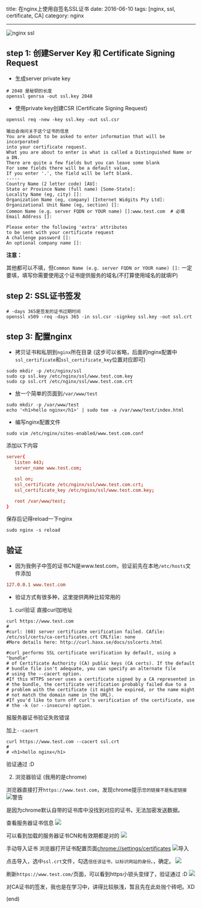 title: 在nginx上使用自签名SSL证书
date: 2016-06-10
tags: [nginx, ssl, certificate, CA]
category: nginx

---

![nginx ssl](http://7xrkyd.com1.z0.glb.clouddn.com/nginx-ssl-with-self-signed-cert/super-cacher-with-ssl-and-ngimx.jpg)

## step 1: 创建Server Key 和 Certificate Signing Request

- 生成server private key

 ```shell
 # 2048 是秘钥的长度
 openssl genrsa -out ssl.key 2048
 ```

- 使用private key创建CSR (Certificate Signing Request)

 ```shell
 openssl req -new -key ssl.key -out ssl.csr
 ```
 
 ```shell
 输出会询问关于这个证书的信息
 You are about to be asked to enter information that will be incorporated
 into your certificate request.
 What you are about to enter is what is called a Distinguished Name or a DN.
 There are quite a few fields but you can leave some blank
 For some fields there will be a default value,
 If you enter '.', the field will be left blank.
 -----
 Country Name (2 letter code) [AU]:
 State or Province Name (full name) [Some-State]:
 Locality Name (eg, city) []:
 Organization Name (eg, company) [Internet Widgits Pty Ltd]:
 Organizational Unit Name (eg, section) []:
 Common Name (e.g. server FQDN or YOUR name) []:www.test.com  # 必填
 Email Address []:         

 Please enter the following 'extra' attributes
 to be sent with your certificate request
 A challenge password []:
 An optional company name []:
```

**注意：**

其他都可以不填，但`Common Name (e.g. server FQDN or YOUR name) []:` 一定要填，填写你需要使用这个证书提供服务的域名(不打算使用域名的就填IP)


## step 2: SSL证书签发

```shell
# -days 365是签发的证书过期时间
openssl x509 -req -days 365 -in ssl.csr -signkey ssl.key -out ssl.crt
```

## step 3: 配置nginx

- 拷贝证书和私钥到`nginx`所在目录
 (这步可以省略，后面的nginx配置中`ssl_certificate`和`ssl_certificate_key`位置对应即可)

 ```shell
sudo mkdir -p /etc/nginx/ssl
sudo cp ssl.key /etc/nginx/ssl/www.test.com.key
sudo cp ssl.crt /etc/nginx/ssl/www.test.com.crt
```

- 放一个简单的页面到`/var/www/test`

 ```shell
sudo mkdir -p /var/www/test
echo '<h1>hello nginx</h1>' | sudo tee -a /var/www/test/index.html
```

- 编写nginx配置文件
 ```shell
sudo vim /etc/nginx/sites-enabled/www.test.com.conf
```

 添加以下内容
 ```conf
server{
    listen 443;
    server_name www.test.com;

    ssl on;
    ssl_certificate /etc/nginx/ssl/www.test.com.crt;
    ssl_certificate_key /etc/nginx/ssl/www.test.com.key;

    root /var/www/test;
}
```

 保存后记得reload一下nginx

 ```shell
sudo nginx -s reload
```

## 验证

- 因为我例子中签的证书CN是www.test.com，验证前先在本地`/etc/hosts`文件添加

 ```conf
127.0.0.1 www.test.com
```

- 验证方式有很多种，这里提供两种比较常用的

 1. curl验证
   直接curl加地址
   ```shell
   curl https://www.test.com
   #
   #curl: (60) server certificate verification failed. CAfile: /etc/ssl/certs/ca-certificates.crt CRLfile: none
   #More details here: http://curl.haxx.se/docs/sslcerts.html

   #curl performs SSL certificate verification by default, using a "bundle"
   # of Certificate Authority (CA) public keys (CA certs). If the default
   # bundle file isn't adequate, you can specify an alternate file
   # using the --cacert option.
   #If this HTTPS server uses a certificate signed by a CA represented in
   # the bundle, the certificate verification probably failed due to a
   # problem with the certificate (it might be expired, or the name might
   # not match the domain name in the URL).
   #If you'd like to turn off curl's verification of the certificate, use
   # the -k (or --insecure) option.
   ```

   报服务器证书验证失败错误

   加上`--cacert`
   ```shell
   curl https://www.test.com --cacert ssl.crt   
   #
   # <h1>hello nginx</h1>
   ```

   验证通过 :D

  2. 浏览器验证 (我用的是chrome)

   浏览器直接打开`https://www.test.com`，发现chrome提示`您的链接不是私密链接`
   ![警告](http://7xrkyd.com1.z0.glb.clouddn.com/nginx-ssl-with-self-signed-cert/%E6%B7%B1%E5%BA%A6%E6%88%AA%E5%9B%BE20160610222433.png)

   是因为chrome默认自带的证书库中没找到对应的证书，无法加密发送数据。

   查看服务器证书信息
   ![](http://7xrkyd.com1.z0.glb.clouddn.com/nginx-ssl-with-self-signed-cert/%E6%B7%B1%E5%BA%A6%E6%88%AA%E5%9B%BE20160610222527.png)

   可以看到加载的服务器证书CN和有效期都是对的
   ![](http://7xrkyd.com1.z0.glb.clouddn.com/nginx-ssl-with-self-signed-cert/%E6%B7%B1%E5%BA%A6%E6%88%AA%E5%9B%BE20160610222611.png)

   手动导入证书
   浏览器打开证书配置页面[chrome://settings/certificates](chrome://settings/certificates)
   ![导入](http://7xrkyd.com1.z0.glb.clouddn.com/nginx-ssl-with-self-signed-cert/%E6%B7%B1%E5%BA%A6%E6%88%AA%E5%9B%BE20160610223903.png)

   点击导入，选中`ssl.crt`文件，勾选`信任该证书，以标识网站的身份。`，确定。
   ![](http://7xrkyd.com1.z0.glb.clouddn.com/nginx-ssl-with-self-signed-cert/%E6%B7%B1%E5%BA%A6%E6%88%AA%E5%9B%BE20160610224429.png)

   刷新`https://www.test.com/`页面，可以看到https小锁头变绿了，验证通过 :D
   ![](http://7xrkyd.com1.z0.glb.clouddn.com/nginx-ssl-with-self-signed-cert/%E6%B7%B1%E5%BA%A6%E6%88%AA%E5%9B%BE20160610233043.png)


对CA证书的签发，我也是在学习中，讲得比较肤浅，暂且先在此处抛个砖吧。XD

(end)
